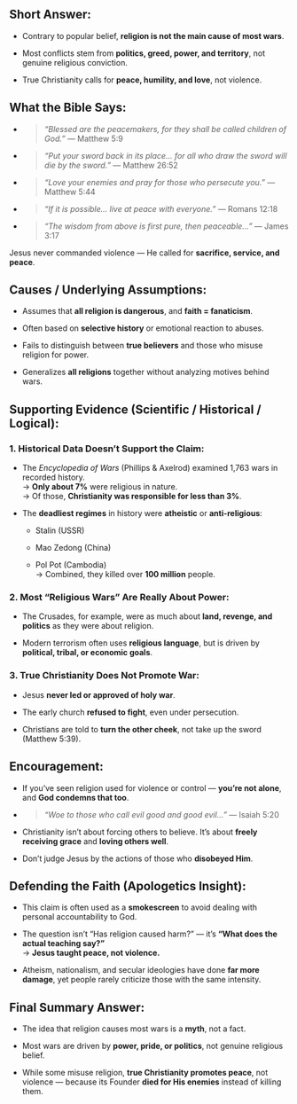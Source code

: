 ## Short Answer:

- Contrary to popular belief, **religion is not the main cause of most wars**.
    
- Most conflicts stem from **politics, greed, power, and territory**, not genuine religious conviction.
    
- True Christianity calls for **peace, humility, and love**, not violence.

## What the Bible Says:

- > _“Blessed are the peacemakers, for they shall be called children of God.”_ — Matthew 5:9
    
- > _“Put your sword back in its place… for all who draw the sword will die by the sword.”_ — Matthew 26:52
    
- > _“Love your enemies and pray for those who persecute you.”_ — Matthew 5:44
    
- > _“If it is possible… live at peace with everyone.”_ — Romans 12:18
    
- > _“The wisdom from above is first pure, then peaceable…”_ — James 3:17
    

Jesus never commanded violence — He called for **sacrifice, service, and peace**.

## Causes / Underlying Assumptions:

- Assumes that **all religion is dangerous**, and **faith = fanaticism**.
    
- Often based on **selective history** or emotional reaction to abuses.
    
- Fails to distinguish between **true believers** and those who misuse religion for power.
    
- Generalizes **all religions** together without analyzing motives behind wars.

## Supporting Evidence (Scientific / Historical / Logical):

### 1. **Historical Data Doesn’t Support the Claim:**

- The _Encyclopedia of Wars_ (Phillips & Axelrod) examined 1,763 wars in recorded history.  
    → **Only about 7%** were religious in nature.  
    → Of those, **Christianity was responsible for less than 3%**.
    
- The **deadliest regimes** in history were **atheistic** or **anti-religious**:
    
    - Stalin (USSR)
        
    - Mao Zedong (China)
        
    - Pol Pot (Cambodia)  
        → Combined, they killed over **100 million** people.
        

### 2. **Most “Religious Wars” Are Really About Power:**

- The Crusades, for example, were as much about **land, revenge, and politics** as they were about religion.
    
- Modern terrorism often uses **religious language**, but is driven by **political, tribal, or economic goals**.
    

### 3. **True Christianity Does Not Promote War:**

- Jesus **never led or approved of holy war**.
    
- The early church **refused to fight**, even under persecution.
    
- Christians are told to **turn the other cheek**, not take up the sword (Matthew 5:39).

## Encouragement:

- If you’ve seen religion used for violence or control — **you’re not alone**, and **God condemns that too**.
    
- > _“Woe to those who call evil good and good evil…”_ — Isaiah 5:20
    
- Christianity isn’t about forcing others to believe. It’s about **freely receiving grace** and **loving others well**.
    
- Don’t judge Jesus by the actions of those who **disobeyed Him**.

## Defending the Faith (Apologetics Insight):

- This claim is often used as a **smokescreen** to avoid dealing with personal accountability to God.
    
- The question isn’t “Has religion caused harm?” — it’s **“What does the actual teaching say?”**  
    → **Jesus taught peace, not violence.**
    
- Atheism, nationalism, and secular ideologies have done **far more damage**, yet people rarely criticize those with the same intensity.

## Final Summary Answer:

- The idea that religion causes most wars is a **myth**, not a fact.
    
- Most wars are driven by **power, pride, or politics**, not genuine religious belief.
    
- While some misuse religion, **true Christianity promotes peace**, not violence — because its Founder **died for His enemies** instead of killing them.